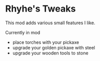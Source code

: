 # Rhyhe's Tweaks

This mod adds various small features I like.

Currently in mod
- place torches with your pickaxe
- upgrade your golden pickaxe with steel
- upgrade your wooden tools to stone
